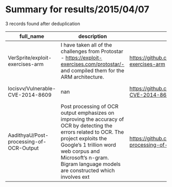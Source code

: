 
# Summary for results/2015/04/07
    
3 records found after deduplication

| full_name | description | html_url | matched_list | matched_count | pushed_at | size | stargazers_count | language | forks_count | vul_ids |
|-----------------------------------------|------------------------------------------------------------------------------------------------------------------------------------------------------------------------------------------------------------------------------------------------------------------|------------------------------------------------------------|----------------|-----------------|---------------------------|--------|--------------------|------------|---------------|-------------------|
| VerSprite/exploit-exercises-arm | I have taken all of the challenges from Protostar - https://exploit-exercises.com/protostar/- and compiled them for the ARM architecture. | https://github.com/VerSprite/exploit-exercises-arm | ['exploit'] | 1 | 2015-04-07 03:27:49+00:00 | 77 | 20 | C | 46 | [] |
| locisvv/Vulnerable-CVE-2014-8609 | nan | https://github.com/locisvv/Vulnerable-CVE-2014-8609 | ['cve-2'] | 1 | 2015-04-07 09:51:35+00:00 | 200 | 0 | Java | 0 | ['CVE-2014-8609'] |
| AadithyaU/Post-processing-of-OCR-Output | Post processing of OCR output emphasizes on improving the accuracy of OCR by detecting the errors related to OCR. The project exploits the Google’s 1 trillion word web corpus and Microsoft’s n-gram. Bigram language models are constructed which involves ext | https://github.com/AadithyaU/Post-processing-of-OCR-Output | ['exploit'] | 1 | 2015-04-07 18:09:32+00:00 | 116 | 0 | | 0 | [] |
